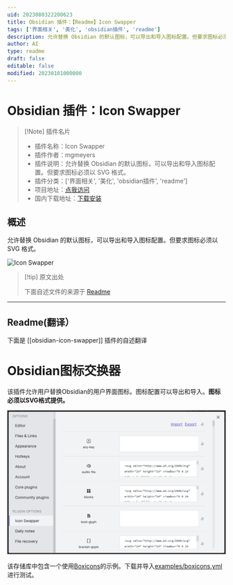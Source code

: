 ```yaml
---
uid: 2023080322200623
title: Obsidian 插件：【Readme】Icon Swapper
tags: ['界面相关', '美化', 'obsidian插件', 'readme']
description: 允许替换 Obsidian 的默认图标，可以导出和导入图标配置。但要求图标必须以 SVG 格式。
author: AI
type: readme
draft: false
editable: false
modified: 20230101000000
---
```


# Obsidian 插件：Icon Swapper

> [!Note] 插件名片
> - 插件名称：Icon Swapper
> - 插件作者：mgmeyers
> - 插件说明：允许替换 Obsidian 的默认图标，可以导出和导入图标配置。但要求图标必须以 SVG 格式。
> - 插件分类：['界面相关', '美化', 'obsidian插件', 'readme']
> - 项目地址：[点我访问](https://github.com/mgmeyers/obsidian-icon-swapper)
> - 国内下载地址：[下载安装](https://pkmer.cn/products/plugin/pluginMarket/?obsidian-icon-swapper)

## 概述

允许替换 Obsidian 的默认图标，可以导出和导入图标配置。但要求图标必须以 SVG 格式。

![Icon Swapper](https://cdn.pkmer.cn/covers/obsidian-icon-swapper.PNG!pkmer)

> [!tip] 原文出处
> 
>下面自述文件的来源于 [Readme](https://ghproxy.net/https://raw.githubusercontent.com/mgmeyers/obsidian-icon-swapper/main/README.md)
> 

---

## Readme(翻译）

下面是 [[obsidian-icon-swapper]] 插件的自述翻译


# Obsidian图标交换器

该插件允许用户替换Obsidian的用户界面图标。图标配置可以导出和导入。**图标必须以SVG格式提供。**

<img src="https://raw.githubusercontent.com/mgmeyers/obsidian-icon-swapper/main/screenshots/01.png" alt="插件截图" />

该存储库中包含一个使用[Boxicons](https://boxicons.com/)的示例。下载并导入[examples/boxicons.yml](./examples/boxicons.yml)进行测试。



